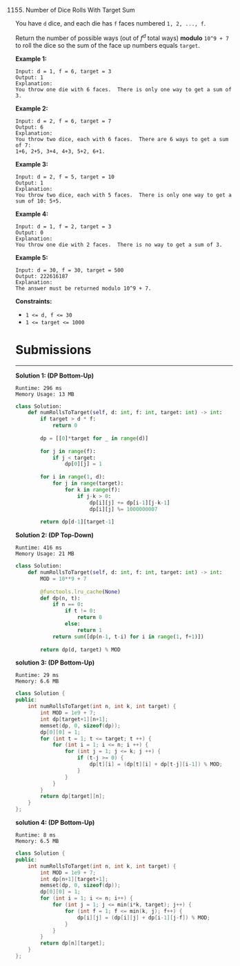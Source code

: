 1155. Number of Dice Rolls With Target Sum

You have `d` dice, and each die has `f` faces numbered `1, 2, ..., f`.

Return the number of possible ways (out of $f^d$ total ways) **modulo** `10^9 + 7` to roll the dice so the sum of the face up numbers equals `target`.

 

**Example 1:**

```
Input: d = 1, f = 6, target = 3
Output: 1
Explanation: 
You throw one die with 6 faces.  There is only one way to get a sum of 3.
```

**Example 2:**

```
Input: d = 2, f = 6, target = 7
Output: 6
Explanation: 
You throw two dice, each with 6 faces.  There are 6 ways to get a sum of 7:
1+6, 2+5, 3+4, 4+3, 5+2, 6+1.
```

**Example 3:**

```
Input: d = 2, f = 5, target = 10
Output: 1
Explanation: 
You throw two dice, each with 5 faces.  There is only one way to get a sum of 10: 5+5.
```

**Example 4:**

```
Input: d = 1, f = 2, target = 3
Output: 0
Explanation: 
You throw one die with 2 faces.  There is no way to get a sum of 3.
```

**Example 5:**

```
Input: d = 30, f = 30, target = 500
Output: 222616187
Explanation: 
The answer must be returned modulo 10^9 + 7.
```

**Constraints:**

* `1 <= d, f <= 30`
* `1 <= target <= 1000`

# Submissions
---
**Solution 1: (DP Bottom-Up)**
```
Runtime: 296 ms
Memory Usage: 13 MB
```
```python
class Solution:
    def numRollsToTarget(self, d: int, f: int, target: int) -> int:
        if target > d * f:
            return 0
        
        dp = [[0]*target for _ in range(d)]
        
        for j in range(f):
            if j < target:
                dp[0][j] = 1
        
        for i in range(1, d):
            for j in range(target):
                for k in range(f):
                    if j-k > 0:
                        dp[i][j] += dp[i-1][j-k-1]
                        dp[i][j] %= 1000000007
        
        return dp[d-1][target-1]
```

**Solution 2: (DP Top-Down)**
```
Runtime: 416 ms
Memory Usage: 21 MB
```
```python
class Solution:
    def numRollsToTarget(self, d: int, f: int, target: int) -> int:
        MOD = 10**9 + 7
        
        @functools.lru_cache(None)
        def dp(n, t):
            if n == 0:
                if t != 0:
                    return 0
                else:
                    return 1
            return sum([dp(n-1, t-i) for i in range(1, f+1)])
        
        return dp(d, target) % MOD
```

**solution 3: (DP Bottom-Up)**
```
Runtime: 29 ms
Memory: 6.6 MB
```
```c++
class Solution {
public:
    int numRollsToTarget(int n, int k, int target) {
        int MOD = 1e9 + 7;
        int dp[target+1][n+1];
        memset(dp, 0, sizeof(dp));
        dp[0][0] = 1;
        for (int t = 1; t <= target; t ++) {
            for (int i = 1; i <= n; i ++) {
                for (int j = 1; j <= k; j ++) {
                    if (t-j >= 0) {
                        dp[t][i] = (dp[t][i] + dp[t-j][i-1]) % MOD;
                    }
                }
            }
        }
        return dp[target][n];
    }
};
```

**solution 4: (DP Bottom-Up)**
```
Runtime: 8 ms
Memory: 6.5 MB
```
```c++
class Solution {
public:
    int numRollsToTarget(int n, int k, int target) {
        int MOD = 1e9 + 7;
        int dp[n+1][target+1];
        memset(dp, 0, sizeof(dp));
        dp[0][0] = 1;
        for (int i = 1; i <= n; i++) {
            for (int j = 1; j <= min(i*k, target); j++) {
                for (int f = 1; f <= min(k, j); f++) {
                    dp[i][j] = (dp[i][j] + dp[i-1][j-f]) % MOD;
                }
            }
        }
        return dp[n][target];
    }
};
```
